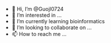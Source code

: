 - 👋 Hi, I’m @Guojl0724
- 👀 I’m interested in ...
- 🌱 I’m currently learning bioinformatics
- 💞️ I’m looking to collaborate on ...
- 📫 How to reach me ...

<!---
Guojl0724/Guojl0724 is a ✨ special ✨ repository because its `README.md` (this file) appears on your GitHub profile.
You can click the Preview link to take a look at your changes.
--->
